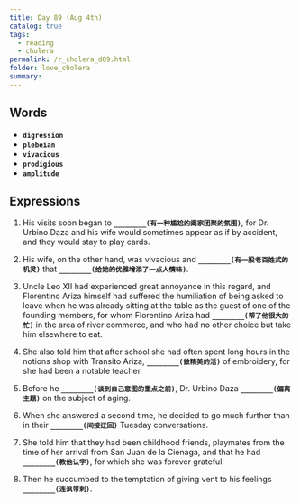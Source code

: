 ```yaml
---
title: Day 89 (Aug 4th)
catalog: true
tags: 
  - reading
  - cholera
permalink: /r_cholera_d89.html
folder: love_cholera
summary: 
---
```


## Words

-   <b data-toggle="tooltip" data-original-title="{{site.data.glossary.digression}}">`digression`</b>
-   <b data-toggle="tooltip" data-original-title="{{site.data.glossary.plebeian}}">`plebeian`</b>
-   <b data-toggle="tooltip" data-original-title="{{site.data.glossary.vivacious}}">`vivacious`</b>
-   <b data-toggle="tooltip" data-original-title="{{site.data.glossary.prodigious}}">`prodigious`</b>
-   <b data-toggle="tooltip" data-original-title="{{site.data.glossary.amplitude}}">`amplitude`</b>




## Expressions

1.  His visits soon began to <b data-toggle="tooltip" data-original-title="{{site.data.answers.89_a}}">`________(有一种尴尬的阖家团聚的氛围)`</b>, for Dr. Urbino Daza and his wife would sometimes appear as if by accident, and they would stay to play cards.

2.  His wife, on the other hand, was vivacious and <b data-toggle="tooltip" data-original-title="{{site.data.answers.89_b}}">`________(有一股老百姓式的机灵)`</b> that <b data-toggle="tooltip" data-original-title="{{site.data.answers.89_b2}}">`________(给她的优雅增添了一点人情味)`</b>.

3.  Uncle Leo XII had experienced great annoyance in this regard, and Florentino Ariza himself had suffered the humiliation of being asked to leave when he was already sitting at the table as the guest of one of the founding members, for whom Florentino Ariza had <b data-toggle="tooltip" data-original-title="{{site.data.answers.89_c}}">`________(帮了他很大的忙)`</b> in the area of river commerce, and who had no other choice but take him elsewhere to eat.

4.  She also told him that after school she had often spent long hours in the notions shop with Transito Ariza, <b data-toggle="tooltip" data-original-title="{{site.data.answers.89_d}}">`________(做精美的活)`</b> of embroidery, for she had been a notable teacher.

5.  Before he <b data-toggle="tooltip" data-original-title="{{site.data.answers.89_e}}">`________(谈到自己意图的重点之前)`</b>, Dr. Urbino Daza <b data-toggle="tooltip" data-original-title="{{site.data.answers.89_e2}}">`________(偏离主题)`</b> on the subject of aging.

6.  When she answered a second time, he decided to go much further than in their <b data-toggle="tooltip" data-original-title="{{site.data.answers.89_f}}">`________(间接迂回)`</b> Tuesday conversations.

7.  She told him that they had been childhood friends, playmates from the time of her arrival from San Juan de la Cienaga, and that he had <b data-toggle="tooltip" data-original-title="{{site.data.answers.89_g}}">`________(教他认字)`</b>, for which she was forever grateful.

8.  Then he succumbed to the temptation of giving vent to his feelings <b data-toggle="tooltip" data-original-title="{{site.data.answers.89_h}}">`________(连讽带刺)`</b>.